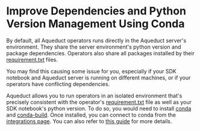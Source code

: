 # Improve Dependencies and Python Version Management Using Conda

By default, all Aqueduct operators runs directly in the Aqueduct server's environment. They share the server environment's python version and package dependencies. Operators also share all packages installed by their [requirement.txt](./specifying-a-requirements.txt.md) files.

You may find this causing some issue for you, especially if your SDK notebook and Aqueduct server is running on different machines, or if your operators have conflicting dependencies.

Aqueduct allows you to run operators in an isolated environment that's precisely consistent with the operator's [requirement.txt](./specifying-a-requirements.txt.md) file as well as your SDK notebook's python version. To do so, you would need to install [conda](https://conda.io/projects/conda/en/latest/user-guide/install/index.html) and [conda-build](https://docs.conda.io/projects/conda-build/en/stable/install-conda-build.html). Once installed, you can connect to conda from the [integrations page](../integrations/README.md). You can also refer to [this guide](../integrations/adding-an-integration/connecting-to-conda.md) for more details.
